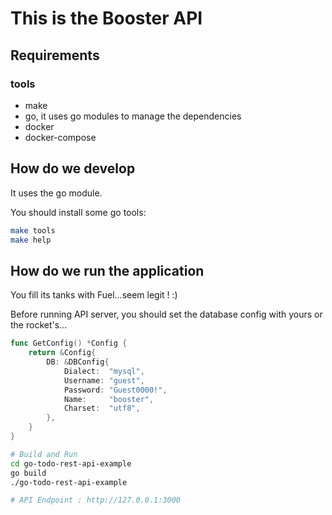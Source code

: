 # This is the Booster API

## Requirements

### tools

- make
- go, it uses go modules to manage the dependencies
- docker
- docker-compose

## How do we develop

It uses the go module.

You should install some go tools:

```bash
make tools
make help
```

## How do we run the application

You fill its tanks with Fuel...seem legit ! :)

Before running API server, you should set the database config with yours or the rocket's...
```go
func GetConfig() *Config {
	return &Config{
		DB: &DBConfig{
			Dialect:  "mysql",
			Username: "guest",
			Password: "Guest0000!",
			Name:     "booster",
			Charset:  "utf8",
		},
	}
}
```

```bash
# Build and Run
cd go-todo-rest-api-example
go build
./go-todo-rest-api-example

# API Endpoint : http://127.0.0.1:3000
```
